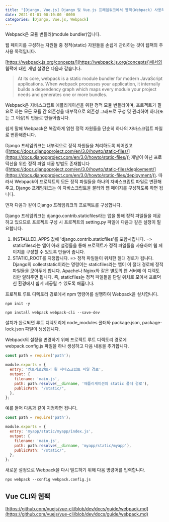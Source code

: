 ```yaml
---
title: "[Django, Vue.js] Django 및 Vue.js 프레임워크에서 웹팩(Webpack) 사용하기 1"
date: 2021-01-01 00:10:00 -0000
categories: [Django, Vue.js, Webpack]
---
```


Webpack은 모듈 번들러(module bundler)입니다.

웹 페이지를 구성하는 자원들 중 정적(static) 자원들을 손쉽게 관리하는 것이 웹팩의 주 사용 목적입니다.

[https://webpack.js.org/concepts/](https://webpack.js.org/concepts/)에서의 웹팩에 대한 개념 설명은 다음과 같습니다.

>
>At its core, webpack is a static module bundler for modern JavaScript applications. When webpack processes your application, it internally builds a dependency graph which maps every module your project needs and generates one or more bundles.

Webpack은 자바스크립트 애플리케이션을 위한 정적 모듈 번들러이며, 프로젝트가 필요로 하는 모든 모듈 간 의존성을 내부적으로 의존성 그래프로 구성 및 관리하여 하나(또는 그 이상)의 번들로 만들어줍니다.

쉽게 말해 Webpack은 복잡하게 얽힌 정적 자원들을 단순히 하나의 자바스크립트 파일로 변환해줍니다.

Django 프레임워크는 내부적으로 정적 자원들을 처리하도록 되어있고([https://docs.djangoproject.com/en/3.0/howto/static-files/](https://docs.djangoproject.com/en/3.0/howto/static-files/)) 개발이 아닌 프로덕션을 위한 정적 파일 제공 방법도 존재합니다([https://docs.djangoproject.com/en/3.0/howto/static-files/deployment/](https://docs.djangoproject.com/en/3.0/howto/static-files/deployment/)). 따라서 Webpack이 프로젝트의 모든 정적 파일들을 하나의 자바스크립트 파일로 변환해주고, Django 프레임워크는 이 자바스크립트을 불러와 웹 페이지를 구성하도록 하면 됩니다.

먼저 다음과 같이 Django 프레임워크의 프로젝트를 구성합니다.

Django 프레임워크는 django.contrib.staticfiles라는 앱을 통해 정적 파일들을 제공하고 있으므로 프로젝트 구성 시 프로젝트의 setting.py 파일에 다음과 같은 설정이 필요합니다.

1. INSTALLED_APPS 값에 'django.contrib.staticfiles'를 포함시킵니다. => staticfiles라는 앱이 아래 설정들을 통해 프로젝트가 정적 파일들을 사용하여 웹 페이지를 구성할 수 있도록 만들어 줍니다. 
2. STATIC_ROOT를 지정합니다. => 정적 파일들이 위치한 절대 경로가 됩니다. Django의 collectstatic이라는 명령어는 staticfiles라는 앱이 이 절대 경로에 정적 파일들을 모아두게 합니다. Apache나 Nginx와 같은 별도의 웹 서버에 이 디렉토리만 알려주면 됩니다. 즉, staticfiles는 정적 파일들을 단일 위치로 모아서 프로덕션 환경에서 쉽게 제공될 수 있도록 해줍니다.

프로젝트 루트 디렉토리 경로에서 npm 명령어를 실행하여 Webpack을 설치합니다.
```
npm init -y
```
```
npm install webpack webpack-cli --save-dev
```

설치가 완료되면 루트 디렉토리에 node_modules 폴더와 package.json, package-lock.json 파일이 생성됩니다.

Webpack의 설정을 변경하기 위해 프로젝트 루트 디렉토리 경로에 webpack.config.js 파일을 하나 생성하고 다음 내용을 추가합니다.

```js
const path = require('path');

module.exports = {
  entry: '엔트리포인트가 될 자바스크립트 파일 경로',
  output: {
    filename: 'main.js',
    path: path.resolve(__dirname, '애플리케이션의 static 폴더 경로'),
    publicPath: "/static/",
  },
};
```

예를 들어 다음과 같이 지정하면 됩니다.
```js
const path = require('path');

module.exports = {
  entry: 'myapp/static/myapp/index.js',
  output: {
    filename: 'main.js',
    path: path.resolve(__dirname, 'myapp/static/myapp'),
    publicPath: "/static/",
  },
};
```

새로운 설정으로 Webpack을 다시 빌드하기 위해 다음 명령어를 입력합니다.
```
npx webpack --config webpack.config.js 
```

## Vue CLI와 웹팩
[https://github.com/vuejs/vue-cli/blob/dev/docs/guide/webpack.md](https://github.com/vuejs/vue-cli/blob/dev/docs/guide/webpack.md)
